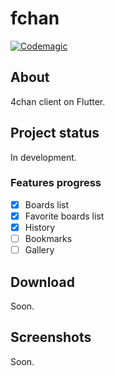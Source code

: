 # fchan

[![Codemagic](https://api.codemagic.io/apps/5f762964afe9c4000f3e41ce/5f762964afe9c4000f3e41cd/status_badge.svg)](https://codemagic.io/apps/5f762964afe9c4000f3e41ce/5f762964afe9c4000f3e41cd/master)

## About

4chan client on Flutter.

## Project status

In development.

### Features progress

* [x] Boards list
* [x] Favorite boards list
* [x] History
* [ ] Bookmarks
* [ ] Gallery

## Download

Soon.

## Screenshots

Soon.
